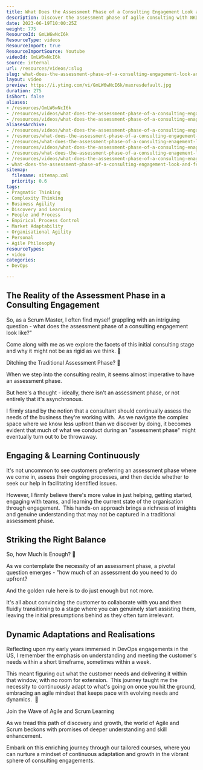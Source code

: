 ```yaml
---
title: What Does the Assessment Phase of a Consulting Engagement Look and Feel Like?
description: Discover the assessment phase of agile consulting with NKD Agility. Martin Hinshelwood shares insights on tackling challenges and enhancing team performance.
date: 2023-06-19T10:00:25Z
weight: 775
ResourceId: GmLW6wNcI6k
ResourceType: videos
ResourceImport: true
ResourceImportSource: Youtube
videoId: GmLW6wNcI6k
source: internal
url: /resources/videos/:slug
slug: what-does-the-assessment-phase-of-a-consulting-engagement-look-and-feel-like
layout: video
preview: https://i.ytimg.com/vi/GmLW6wNcI6k/maxresdefault.jpg
duration: 275
isShort: false
aliases:
- /resources/GmLW6wNcI6k
- /resources/videos/what-does-the-assessment-phase-of-a-consulting-engagement-look-and-feel-like
- /resources/videos/what-does-the-assessment-phase-of-a-consulting-enagement-look-and-feel-like
aliasesArchive:
- /resources/videos/what-does-the-assessment-phase-of-a-consulting-engagement-look-and-feel-like
- /resources/what-does-the-assessment-phase-of-a-consulting-engagement-look-and-feel-like
- /resources/what-does-the-assessment-phase-of-a-consulting-enagement-look-and-feel-like
- /resources/videos/what-does-the-assessment-phase-of-a-consulting-enagement-look-and-feel-like-
- /resources/what-does-the-assessment-phase-of-a-consulting-enagement-look-and-feel-like-
- /resources/videos/what-does-the-assessment-phase-of-a-consulting-enagement-look-and-feel-like
- what-does-the-assessment-phase-of-a-consulting-engagement-look-and-feel-like
sitemap:
  filename: sitemap.xml
  priority: 0.6
tags:
- Pragmatic Thinking
- Complexity Thinking
- Business Agility
- Discovery and Learning
- People and Process
- Empirical Process Control
- Market Adaptability
- Organisational Agility
- Personal
- Agile Philosophy
resourceTypes:
- video
categories:
- DevOps

---
```

## The Reality of the Assessment Phase in a Consulting Engagement

So, as a Scrum Master, I often find myself grappling with an intriguing question - what does the assessment phase of a consulting engagement look like?"

Come along with me as we explore the facets of this initial consulting stage and why it might not be as rigid as we think. 🌟

Ditching the Traditional Assessment Phase? 🤔

When we step into the consulting realm, it seems almost imperative to have an assessment phase.

But here's a thought - ideally, there isn't an assessment phase, or not entirely that it's asynchronous.

I firmly stand by the notion that a consultant should continually assess the needs of the business they're working with.  As we navigate the complex space where we know less upfront than we discover by doing, it becomes evident that much of what we conduct during an "assessment phase" might eventually turn out to be throwaway.

## Engaging & Learning Continuously

It's not uncommon to see customers preferring an assessment phase where we come in, assess their ongoing processes, and then decide whether to seek our help in facilitating identified issues.

However, I firmly believe there's more value in just helping, getting started, engaging with teams, and learning the current state of the organisation through engagement.  This hands-on approach brings a richness of insights and genuine understanding that may not be captured in a traditional assessment phase.

## Striking the Right Balance

So, how Much is Enough? 🎯

As we contemplate the necessity of an assessment phase, a pivotal question emerges - "how much of an assessment do you need to do upfront?

And the golden rule here is to do just enough but not more.

It's all about convincing the customer to collaborate with you and then fluidly transitioning to a stage where you can genuinely start assisting them, leaving the initial presumptions behind as they often turn irrelevant.

## Dynamic Adaptations and Realisations

Reflecting upon my early years immersed in DevOps engagements in the US, I remember the emphasis on understanding and meeting the customer's needs within a short timeframe, sometimes within a week.

This meant figuring out what the customer needs and delivering it within that window, with no room for extension.  This journey taught me the necessity to continuously adapt to what's going on once you hit the ground, embracing an agile mindset that keeps pace with evolving needs and dynamics.  🌟

Join the Wave of Agile and Scrum Learning

As we tread this path of discovery and growth, the world of Agile and Scrum beckons with promises of deeper understanding and skill enhancement.

Embark on this enriching journey through our tailored courses, where you can nurture a mindset of continuous adaptation and growth in the vibrant sphere of consulting engagements.
